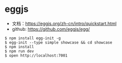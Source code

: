 # eggjs

* 文档：https://eggjs.org/zh-cn/intro/quickstart.html
* github: https://github.com/eggjs/egg/

```
$ npm install egg-init -g
$ egg-init --type simple showcase && cd showcase
$ npm install
$ npm run dev
$ open http://localhost:7001
```
